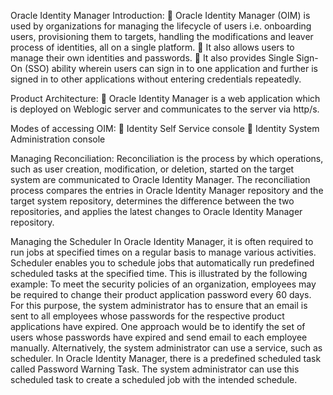 Oracle Identity Manager
Introduction:
	Oracle Identity Manager (OIM) is used by organizations for managing the lifecycle of users i.e. onboarding users, provisioning them to targets, handling the modifications and leaver process of identities, all on a single platform.
	It also allows users to manage their own identities and passwords.
	It also provides Single Sign-On (SSO) ability wherein users can sign in to one application and further is signed in to other applications without entering credentials repeatedly.

Product Architecture:
	Oracle Identity Manager is a web application which is deployed on Weblogic server and communicates to the server via http/s.
 
Modes of accessing OIM:
	Identity Self Service console
	Identity System Administration console
                 
Managing Reconciliation:
Reconciliation is the process by which operations, such as user creation, modification, or deletion, started on the target system are communicated to Oracle Identity Manager. The reconciliation process compares the entries in Oracle Identity Manager repository and the target system repository, determines the difference between the two repositories, and applies the latest changes to Oracle Identity Manager repository.

Managing the Scheduler
In Oracle Identity Manager, it is often required to run jobs at specified times on a regular basis to manage various activities. Scheduler enables you to schedule jobs that automatically run predefined scheduled tasks at the specified time. This is illustrated by the following example:
To meet the security policies of an organization, employees may be required to change their product application password every 60 days. For this purpose, the system administrator has to ensure that an email is sent to all employees whose passwords for the respective product applications have expired. One approach would be to identify the set of users whose passwords have expired and send email to each employee manually. Alternatively, the system administrator can use a service, such as scheduler. In Oracle Identity Manager, there is a predefined scheduled task called Password Warning Task. The system administrator can use this scheduled task to create a scheduled job with the intended schedule.


 










